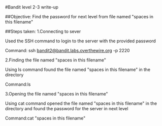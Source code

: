 #Bandit level 2-3 write-up

##Objective: Find the password for next level from file named "spaces in this filename"

##Steps taken: 1.Connecting to sever

Used the SSH command to login to the server with the provided password

Command: ssh bandit2@bandit.labs.overthewire.org -p 2220

2.Finding the file named "spaces in this filename"

Using ls command found the file named "spaces in this filename" in the directory

Command:ls

3.Opening the file named "spaces in this filename"

Using cat command opened the file named "spaces in this filename" in the directory and found the password for the server in next level

Command:cat "spaces in this filename"
